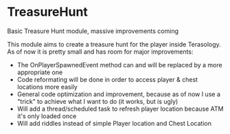 # TreasureHunt
Basic Treasure Hunt module, massive improvements coming

This module aims to create a treasure hunt for the player inside Terasology. As of now it is pretty small and has room for major improvements:

- The OnPlayerSpawnedEvent method can and will be replaced by a more appropriate one
- Code reformating will be done in order to access player & chest locations more easily
- General code optimization and improvement, because as of now I use a "trick" to achieve what I want to do (it works, but is ugly)
- Will add a thread/scheduled task to refresh player location because ATM it's only loaded once
- Will add riddles instead of simple Player location and Chest Location
